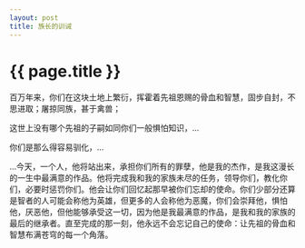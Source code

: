 ```yaml
---
layout: post
title: 族长的训诫
---
```


{{ page.title }}
===========================

百万年来，你们在这块土地上繁衍，挥霍着先祖恩赐的骨血和智慧，固步自封，不思进取；屠掠同族，甚于禽兽；

这世上没有哪个先祖的子嗣如同你们一般惧怕知识，...

你们是那么得容易驯化，...

...今天，一个人，他将站出来，承担你们所有的罪孽，他是我的杰作，是我这漫长的一生中最满意的作品。他将完成我和我的家族未尽的任务，领导你们，教化你们，必要时惩罚你们。他会让你们回忆起那早被你们忘却的使命。你们少部分还算是智者的人可能会称他为英雄，但更多的人会称他为恶魔，你们会崇拜他，惧怕他，厌恶他，但他能够承受这一切，因为他是我最满意的作品，是我和我的家族的最后的继承者。直至完成的那一刻，他永远不会忘记自己的使命：让先祖的骨血和智慧布满苍穹的每一个角落。
